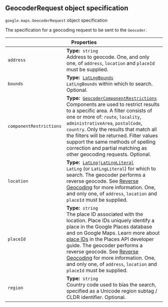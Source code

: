 <h2 id="GeocoderRequest"> GeocoderRequest object specification </h2><p>
<code><span itemprop="path">google.maps</span>.<span itemprop="name">GeocoderRequest</span></code>
object specification
</p><p>The specification for a geocoding request to be sent to the <code>Geocoder</code>.</p><div class="devsite-table-wrapper"><table class="properties responsive" summary="interface GeocoderRequest - Properties">
<thead>
<tr><th colspan="2">Properties</th>
</tr></thead>
<tbody>
<tr>
<td><code><span>address</span></code></td>
<td><div><strong>Type:</strong>&nbsp; <code>string</code></div>
<div class="desc">Address to geocode. One, and only one, of <code>address</code>, <code>location</code> and <code>placeId</code> must be supplied.</div></td>
</tr>
<tr>
<td><code><span>bounds</span></code></td>
<td><div><strong>Type:</strong>&nbsp; <code><a href="https://github.com/amenadiel/google-maps-documentation/blob/master/docs/LatLngBounds.md">LatLngBounds</a></code></div>
<div class="desc"><code>LatLngBounds</code> within which to search. Optional.</div></td>
</tr>
<tr>
<td><code><span>componentRestrictions</span></code></td>
<td><div><strong>Type:</strong>&nbsp; <code><a href="https://github.com/amenadiel/google-maps-documentation/blob/master/docs/GeocoderComponentRestrictions.md">GeocoderComponentRestrictions</a></code></div>
<div class="desc">Components are used to restrict results to a specific area. A filter consists of one or more of: <code>route</code>, <code>locality</code>, <code>administrativeArea</code>, <code>postalCode</code>, <code>country</code>. Only the results that match all the filters will be returned. Filter values support the same methods of spelling correction and partial matching as other geocoding requests. Optional.</div></td>
</tr>
<tr>
<td><code><span>location</span></code></td>
<td><div><strong>Type:</strong>&nbsp; <code><a href="https://github.com/amenadiel/google-maps-documentation/blob/master/docs/LatLng.md">LatLng</a>|<a href="https://github.com/amenadiel/google-maps-documentation/blob/master/docs/LatLngLiteral.md">LatLngLiteral</a></code></div>
<div class="desc"><code>LatLng</code> (or <code>LatLngLiteral</code>) for which to search. The geocoder performs a reverse geocode. See <a href="/maps/documentation/javascript/geocoding#ReverseGeocoding"> Reverse Geocoding</a> for more information. One, and only one, of <code>address</code>, <code>location</code> and <code>placeId</code> must be supplied.</div></td>
</tr>
<tr>
<td><code><span>placeId</span></code></td>
<td><div><strong>Type:</strong>&nbsp; <code>string</code></div>
<div class="desc">The place ID associated with the location. Place IDs uniquely identify a place in the Google Places database and on Google Maps. Learn more about <a href="/places/place-id">place IDs</a> in the Places API developer guide. The geocoder performs a reverse geocode. See <a href="/maps/documentation/javascript/geocoding#ReverseGeocoding"> Reverse Geocoding</a> for more information. One, and only one, of <code>address</code>, <code>location</code> and <code>placeId</code> must be supplied.</div></td>
</tr>
<tr>
<td><code><span>region</span></code></td>
<td><div><strong>Type:</strong>&nbsp; <code>string</code></div>
<div class="desc">Country code used to bias the search, specified as a Unicode region subtag / CLDR identifier. Optional.</div></td>
</tr>
</tbody>
</table></div>
